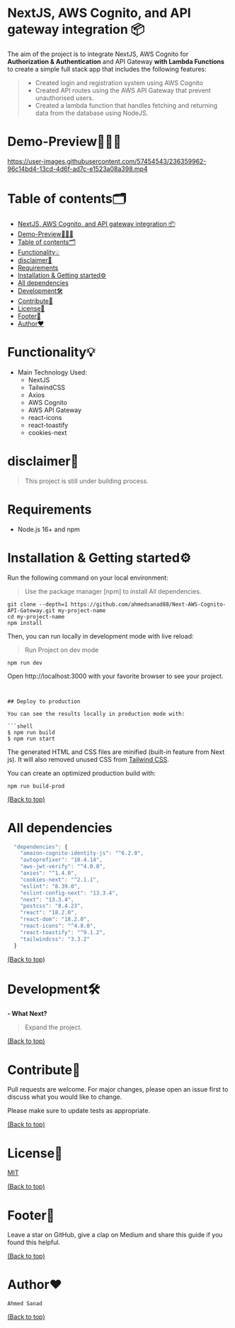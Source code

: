 # NextJS, AWS Cognito, and API gateway integration 📦

The aim of the project is to integrate NextJS, AWS Cognito for **Authorization & Authentication** and API Gateway **with Lambda Functions** to create a simple full stack app that includes the following features:

> - Created login and registration system using AWS Cognito
> - Created API routes using the AWS API Gateway that prevent unauthorised users.
> - Created a lambda function that handles fetching and returning data from the database using NodeJS.

# Demo-Preview👨🏽‍🏫



https://user-images.githubusercontent.com/57454543/236359962-96c14bd4-13cd-4d6f-ad7c-e1523a08a398.mp4



# Table of contents🗂

- [NextJS, AWS Cognito, and API gateway integration 📦](#nextjs-aws-cognito-and-api-gateway-integration-)
- [Demo-Preview👨🏽‍🏫](#demo-preview)
- [Table of contents🗂](#table-of-contents)
- [Functionality💡](#functionality)
- [disclaimer🔴](#disclaimer)
- [Requirements](#requirements)
- [Installation \& Getting started⚙️](#installation--getting-started️)
- [All dependencies](#all-dependencies)
- [Development🛠](#development)
- [Contribute🤝](#contribute)
- [License🧾](#license)
- [Footer💐](#footer)
- [Author❤️](#author️)

# Functionality💡

- Main Technology Used:
  - NextJS
  - TailwindCSS
  - Axios
  - AWS Cognito
  - AWS API Gateway
  - react-icons
  - react-toastify
  - cookies-next

# disclaimer🔴

> This project is still under building process.

# Requirements

- Node.js 16+ and npm

# Installation & Getting started⚙️

Run the following command on your local environment:

> Use the package manager [npm] to install All dependencies.

```shell
git clone --depth=1 https://github.com/ahmedsanad88/Next-AWS-Cognito-API-Gateway.git my-project-name
cd my-project-name
npm install
```

Then, you can run locally in development mode with live reload:

> Run Project on dev mode

```shell
npm run dev
```

Open http://localhost:3000 with your favorite browser to see your project.

````shell


## Deploy to production

You can see the results locally in production mode with:

```shell
$ npm run build
$ npm run start
````

The generated HTML and CSS files are minified (built-in feature from Next js). It will also removed unused CSS from [Tailwind CSS](https://tailwindcss.com).

You can create an optimized production build with:

```shell
npm run build-prod
```

[(Back to top)](#table-of-contents)

# All dependencies

```javascript
  "dependencies": {
    "amazon-cognito-identity-js": "^6.2.0",
    "autoprefixer": "10.4.14",
    "aws-jwt-verify": "^4.0.0",
    "axios": "^1.4.0",
    "cookies-next": "^2.1.1",
    "eslint": "8.39.0",
    "eslint-config-next": "13.3.4",
    "next": "13.3.4",
    "postcss": "8.4.23",
    "react": "18.2.0",
    "react-dom": "18.2.0",
    "react-icons": "^4.8.0",
    "react-toastify": "^9.1.2",
    "tailwindcss": "3.3.2"
  }
```

[(Back to top)](#table-of-contents)

# Development🛠

**- What Next?**

> Expand the project.

[(Back to top)](#table-of-contents)

# Contribute🤝

Pull requests are welcome. For major changes, please open an issue first to discuss what you would like to change.

Please make sure to update tests as appropriate.

[(Back to top)](#table-of-contents)

# License🧾

[MIT](https://choosealicense.com/licenses/mit/)

[(Back to top)](#table-of-contents)

# Footer💐

Leave a star on GitHub, give a clap on Medium and share this guide if you found this helpful.

[(Back to top)](#table-of-contents)

# Author❤️

`Ahmed Sanad`

[(Back to top)](#table-of-contents)
